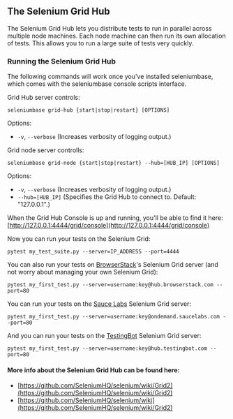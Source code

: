 ## The Selenium Grid Hub

The Selenium Grid Hub lets you distribute tests to run in parallel across multiple node machines. Each node machine can then run its own allocation of tests. This allows you to run a large suite of tests very quickly.

### Running the Selenium Grid Hub

The following commands will work once you've installed seleniumbase, which comes with the seleniumbase console scripts interface.

Grid Hub server controls:
```
seleniumbase grid-hub {start|stop|restart} [OPTIONS]
```
Options:
* ``-v``, ``--verbose``  (Increases verbosity of logging output.)

Grid node server controlls:
```
seleniumbase grid-node {start|stop|restart} --hub=[HUB_IP] [OPTIONS]
```
Options:
* ``-v``, ``--verbose``  (Increases verbosity of logging output.)
* ``--hub=[HUB_IP]`` (Specifies the Grid Hub to connect to. Default: "127.0.0.1".)

When the Grid Hub Console is up and running, you'll be able to find it here: [http://127.0.0.1:4444/grid/console](http://127.0.0.1:4444/grid/console)

Now you can run your tests on the Selenium Grid:

```
pytest my_test_suite.py --server=IP_ADDRESS --port=4444
```

You can also run your tests on [BrowserStack](https://www.browserstack.com/automate#)'s Selenium Grid server (and not worry about managing your own Selenium Grid):

```
pytest my_first_test.py --server=username:key@hub.browserstack.com --port=80
```

You can run your tests on the [Sauce Labs](https://saucelabs.com/products/open-source-frameworks/selenium) Selenium Grid server:

```
pytest my_first_test.py --server=username:key@ondemand.saucelabs.com --port=80
```

And you can run your tests on the [TestingBot](https://testingbot.com/features) Selenium Grid server:

```
pytest my_first_test.py --server=username:key@hub.testingbot.com --port=80
```


#### More info about the Selenium Grid Hub can be found here:
* [https://github.com/SeleniumHQ/selenium/wiki/Grid2](https://github.com/SeleniumHQ/selenium/wiki/Grid2)
* [https://github.com/SeleniumHQ/selenium/wiki](https://github.com/SeleniumHQ/selenium/wiki/Grid2)

